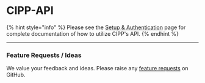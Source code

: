 # CIPP-API

{% hint style="info" %}
Please see the [Setup & Authentication](../../../api-documentation/setup-and-authentication.md) page for complete documentation of how to utilize CIPP's API.&#x20;
{% endhint %}



***

### Feature Requests / Ideas

We value your feedback and ideas. Please raise any [feature requests](https://github.com/KelvinTegelaar/CIPP/issues/new?assignees=\&labels=enhancement%2Cno-priority\&projects=\&template=feature.yml\&title=%5BFeature+Request%5D%3A+) on GitHub.

